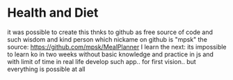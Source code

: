 Health and Diet
=====================================================================

it was possible to create this thnks to github as free source of code 
and such wisdom and kind person which nickame on github is "mpsk"
the source: https://github.com/mpsk/MealPlanner
I learn the next: its impossible to learn ko in two weeks without
basic knowledge and practice in js and with limit of time in real life
develop such app.. for first vision..
but everything is possible at all 
 
